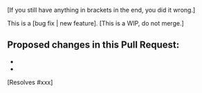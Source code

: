 [If you still have anything in brackets in the end, you did it wrong.]

This is a [bug fix | new feature].
[This is a WIP, do not merge.]

Proposed changes in this Pull Request:
- 
- 
- 

[Resolves #xxx]
